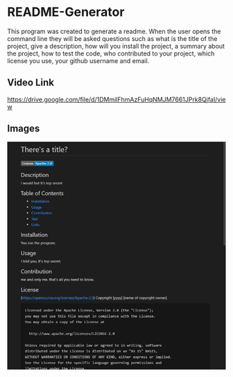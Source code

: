 # README-Generator
This program was created to generate a readme. When the user opens the command line they will be asked questions such as what is the title of the project, give a description, how will you install the project, a summary about the project, how to test the code, who contributed to your project, which license you use, your github username and email.

## Video Link

https://drive.google.com/file/d/1DMmilFhmAzFuHqNMJM7661JPrk8QjfaI/view

## Images

![readme-generator](./Develop/Images/readme-generator.jpg)